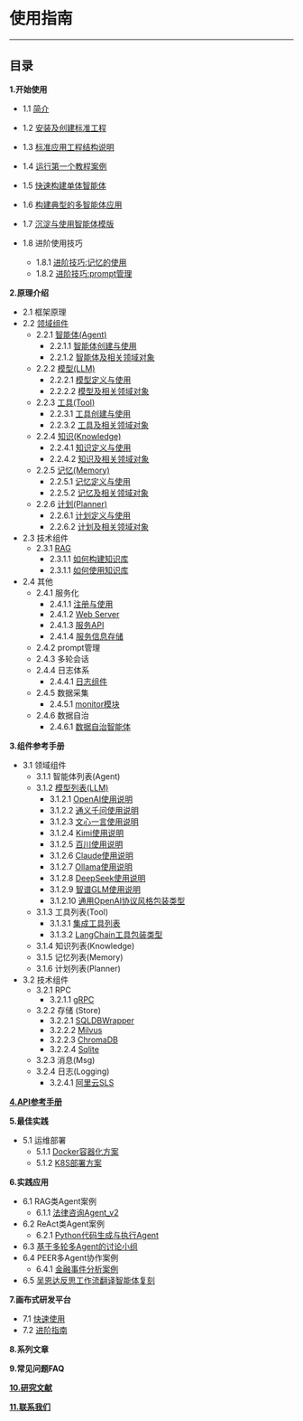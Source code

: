 # 使用指南
************************************************
## 目录

**1.开始使用**

* 1.1 [简介](设计理念/简介.md)

* 1.2 [安装及创建标准工程](开始使用/0.安装及创建标准工程.md)

* 1.3 [标准应用工程结构说明](开始使用/1.标准应用工程结构说明.md)

* 1.4 [运行第一个教程案例](开始使用/2.运行第一个教程案例.md)

* 1.5 [快速构建单体智能体](开始使用/3.快速构建单体智能体.md)

* 1.6 [构建典型的多智能体应用](开始使用/4.构建典型的多智能体应用.md)

* 1.7 [沉淀与使用智能体模版](开始使用/5.沉淀与使用智能体模版.md)

* 1.8 进阶使用技巧
  * 1.8.1 [进阶技巧:记忆的使用](开始使用/7.进阶技巧:记忆的使用.md)
  * 1.8.2 [进阶技巧:prompt管理](开始使用/8.进阶技巧:prompt管理.md)

**2.原理介绍**

* 2.1 框架原理
* 2.2 [领域组件](In-Depth_Guides/原理介绍/领域组件原理.md)
  * 2.2.1 [智能体(Agent)](In-Depth_Guides/原理介绍/智能体/智能体.md)
    * 2.2.1.1 [智能体创建与使用](In-Depth_Guides/原理介绍/智能体/智能体创建与使用.md)
    * 2.2.1.2 [智能体及相关领域对象](In-Depth_Guides/原理介绍/智能体/智能体及相关领域对象.md)
  * 2.2.2 [模型(LLM)](In-Depth_Guides/原理介绍/智能体/模型.md)
    * 2.2.2.1 [模型定义与使用](In-Depth_Guides/原理介绍/模型/模型定义与使用.md)
    * 2.2.2.2 [模型及相关领域对象](In-Depth_Guides/原理介绍/模型/模型及相关领域对象.md)
  * 2.2.3 [工具(Tool)](In-Depth_Guides/原理介绍/工具/工具.md)
    * 2.2.3.1 [工具创建与使用](In-Depth_Guides/原理介绍/工具/工具创建与使用.md)
    * 2.2.3.2 [工具及相关领域对象](In-Depth_Guides/原理介绍/工具/工具及相关领域对象.md)
  * 2.2.4 [知识(Knowledge)](In-Depth_Guides/原理介绍/知识/知识.md)
    * 2.2.4.1 [知识定义与使用](In-Depth_Guides/原理介绍/知识/知识定义与使用.md)
    * 2.2.4.2 [知识及相关领域对象](In-Depth_Guides/原理介绍/知识/知识及相关领域对象.md)
  * 2.2.5 [记忆(Memory)](In-Depth_Guides/原理介绍/记忆/记忆.md)
    * 2.2.5.1 [记忆定义与使用](In-Depth_Guides/原理介绍/记忆/记忆定义与使用.md)
    * 2.2.5.2 [记忆及相关领域对象](In-Depth_Guides/原理介绍/记忆/记忆及相关领域对象.md)
  * 2.2.6 [计划(Planner)](In-Depth_Guides/原理介绍/计划/计划.md)
    * 2.2.6.1 [计划定义与使用](In-Depth_Guides/原理介绍/计划/计划定义与使用.md)
    * 2.2.6.2 [计划及相关领域对象](In-Depth_Guides/原理介绍/计划/计划及相关领域对象.md)
* 2.3 技术组件
  * 2.3.1 [RAG](In-Depth_Guides/原理介绍/RAG.md)
    * 2.3.1.1 [如何构建知识库](How-to/构建与使用知识库/如何构建知识库.md)
    * 2.3.1.1 [如何使用知识库](How-to/构建与使用知识库/如何使用知识库.md)
* 2.4 其他
  * 2.4.1 服务化
    * 2.4.1.1 [注册与使用](In-Depth_Guides/技术组件/服务化/服务注册与使用.md)
    * 2.4.1.2 [Web Server](In-Depth_Guides/技术组件/服务化/Web_Server.md)
    * 2.4.1.3 [服务API](In-Depth_Guides/技术组件/服务化/服务Api.md)
    * 2.4.1.4 [服务信息存储](In-Depth_Guides/技术组件/服务化/服务信息存储.md)
  * 2.4.2 prompt管理
  * 2.4.3 多轮会话
  * 2.4.4 日志体系
    * 2.4.4.1 [日志组件](In-Depth_Guides/技术组件/日志监控/日志组件.md)
  * 2.4.5 数据采集
    * 2.4.5.1 [monitor模块](In-Depth_Guides/技术组件/日志监控/监控模块.md)
  * 2.4.6 数据自治
    * 2.4.6.1 [数据自治智能体](In-Depth_Guides/原理介绍/数据自治智能体.md)

**3.组件参考手册**
* 3.1 领域组件
  * 3.1.1 智能体列表(Agent)
  * 3.1.2 [模型列表(LLM)](In-Depth_Guides/组件列表/模型列表/模型列表.md)
    * 3.1.2.1 [OpenAI使用说明](In-Depth_Guides/组件列表/模型列表/OpenAI使用.md)
    * 3.1.2.2 [通义千问使用说明](In-Depth_Guides/组件列表/模型列表/Qwen使用.md)
    * 3.1.2.3 [文心一言使用说明](In-Depth_Guides/组件列表/模型列表/文心使用.md)
    * 3.1.2.4 [Kimi使用说明](In-Depth_Guides/组件列表/模型列表/Kimi使用.md)
    * 3.1.2.5 [百川使用说明](In-Depth_Guides/组件列表/模型列表/BaiChuan使用.md)
    * 3.1.2.6 [Claude使用说明](In-Depth_Guides/组件列表/模型列表/Claude使用.md)
    * 3.1.2.7 [Ollama使用说明](In-Depth_Guides/组件列表/模型列表/Ollama使用.md)
    * 3.1.2.8 [DeepSeek使用说明](In-Depth_Guides/组件列表/模型列表/DeepSeek使用.md)
    * 3.1.2.9 [智谱GLM使用说明](In-Depth_Guides/组件列表/模型列表/智谱GLM使用.md)
    * 3.1.2.10 [通用OpenAI协议风格包装类型](In-Depth_Guides/组件列表/模型列表/OpenAIStyleLLM使用.md)
  * 3.1.3 工具列表(Tool)
    * 3.1.3.1 [集成工具列表](In-Depth_Guides/组件列表/工具列表/集成的工具.md)
    * 3.1.3.2 [LangChain工具包装类型](In-Depth_Guides/组件列表/工具列表/集成LangChain工具.md)
  * 3.1.4 知识列表(Knowledge)
  * 3.1.5 记忆列表(Memory)
  * 3.1.6 计划列表(Planner)
* 3.2 技术组件
  * 3.2.1 RPC
    * 3.2.1.1 [gRPC](In-Depth_Guides/技术组件/服务化/gRPC.md)
  * 3.2.2 存储 (Store)
    * 3.2.2.1 [SQLDBWrapper](In-Depth_Guides/技术组件/存储/SQLDB_WRAPPER.md)
    * 3.2.2.2 [Milvus](In-Depth_Guides/技术组件/存储/Milvus.md)
    * 3.2.2.3 [ChromaDB](In-Depth_Guides/技术组件/存储/ChromaDB.md)
    * 3.2.2.4 [Sqlite](In-Depth_Guides/技术组件/存储/Sqlite.md)
  * 3.2.3 消息(Msg)
  * 3.2.4 日志(Logging)
    * 3.2.4.1 [阿里云SLS](In-Depth_Guides/技术组件/日志监控/阿里云SLS.md)

**[4.API参考手册](In-Depth_Guides/技术组件/其他/API参考.md)**

**5.最佳实践**
* 5.1 运维部署
  * 5.1.1 [Docker容器化方案](In-Depth_Guides/技术组件/部署运维/Docker容器化部署.md)
  * 5.1.2 [K8S部署方案](In-Depth_Guides/技术组件/部署运维/K8S部署.md)

**6.实践应用**
* 6.1 RAG类Agent案例
  * 6.1.1 [法律咨询Agent_v2](实践应用/法律咨询案例.md)
* 6.2 ReAct类Agent案例
  * 6.2.1 [Python代码生成与执行Agent](实践应用/Python自动执行案例.md)
* 6.3 [基于多轮多Agent的讨论小组](实践应用/讨论组.md)
* 6.4 PEER多Agent协作案例
  * 6.4.1 [金融事件分析案例](实践应用/金融事件分析案例.md)
* 6.5 [吴恩达反思工作流翻译智能体复刻](实践应用/翻译案例.md)

**7.画布式研发平台**
* 7.1 [快速使用](How-to/画布式研发平台使用/画布式研发平台快速开始.md)
* 7.2 [进阶指南](How-to/画布式研发平台使用/画布式研发平台进阶指南.md)

**8.系列文章**

**9.常见问题FAQ**

**[10.研究文献](设计理念/研究文献_PEER.md)**

**[11.联系我们](联系我们.md)**

